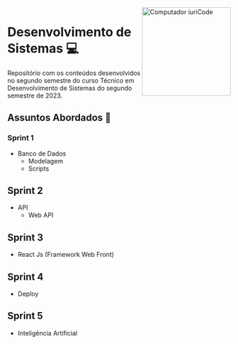 <img src="https://cdn.pixabay.com/photo/2019/10/09/07/28/development-4536630_960_720.png" min-width="200px" max-width="200px" width="200px" align="right" alt="Computador iuriCode">

# Desenvolvimento de Sistemas 💻


Repositório com os conteúdos desenvolvidos no segundo semestre do curso Técnico em Desenvolvimento de Sistemas do segundo semestre de 2023.


## Assuntos Abordados 📝


### Sprint 1

- Banco de Dados 
  - Modelagem
  - Scripts 

## Sprint 2

- API
  - Web API

## Sprint 3

- React Js (Framework Web Front)
  
## Sprint 4

- Deploy

## Sprint 5

- Inteligência Artificial